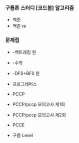 ### 구름톤 스터디 [코드봄] 알고리즘 
* 백준
* 백준 re
### 문제집
*   -백트래킹 완
*   -수학 
*   -DFS+BFS 완
* 프로그래머스
* PCCP
* PCCP/pccp 모의고사 제1회
* PCCP/pccp 모의고사 제2회

* PCCE
* 구름 Level
